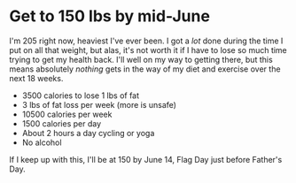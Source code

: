 # Get to 150 lbs by mid-June

I'm 205 right now, heaviest I've ever been. I got a *lot* done during the time I put on all that weight, but alas, it's not worth it if I have to lose so much time trying to get my health back. I'll well on my way to getting there, but this means absolutely *nothing* gets in the way of my diet and exercise over the next 18 weeks.

* 3500 calories to lose 1 lbs of fat
* 3 lbs of fat loss per week (more is unsafe)
* 10500 calories per week
* 1500 calories per day
* About 2 hours a day cycling or yoga
* No alcohol

If I keep up with this, I'll be at 150 by June 14, Flag Day just before Father's Day.
